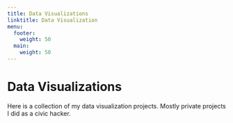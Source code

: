 ```yaml
---
title: Data Visualizations
linktitle: Data Visualization
menu:
  footer:
    weight: 50
  main:
    weight: 50
---
```

# Data Visualizations

Here is a collection of my data visualization projects. Mostly private projects I did as a civic hacker.

